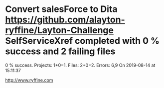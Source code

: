 # Convert salesForce to Dita https://github.com/alayton-ryffine/Layton-Challenge SelfServiceXref completed with 0 % success and 2 failing files

0 % success. Projects: 1+0=1.  Files: 2+0=2. Errors: 6,9  On 2019-08-14 at 15:11:37





http://www.ryffine.com
